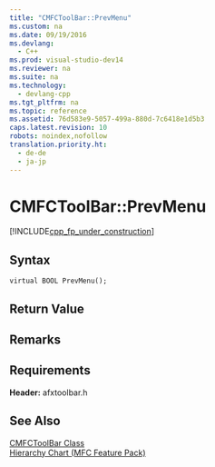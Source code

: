 ```yaml
---
title: "CMFCToolBar::PrevMenu"
ms.custom: na
ms.date: 09/19/2016
ms.devlang: 
  - C++
ms.prod: visual-studio-dev14
ms.reviewer: na
ms.suite: na
ms.technology: 
  - devlang-cpp
ms.tgt_pltfrm: na
ms.topic: reference
ms.assetid: 76d583e9-5057-499a-880d-7c6418e1d5b3
caps.latest.revision: 10
robots: noindex,nofollow
translation.priority.ht: 
  - de-de
  - ja-jp
---
```

# CMFCToolBar::PrevMenu
[!INCLUDE[cpp_fp_under_construction](../vs140/includes/cpp_fp_under_construction_md.md)]  
  
## Syntax  
  
```  
virtual BOOL PrevMenu();  
```  
  
## Return Value  
  
## Remarks  
  
## Requirements  
 **Header:** afxtoolbar.h  
  
## See Also  
 [CMFCToolBar Class](../Topic/CMFCToolBar%20Class.md)   
 [Hierarchy Chart (MFC Feature Pack)](../vs140/Hierarchy-Chart.md)